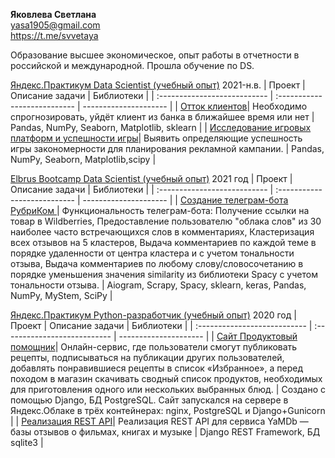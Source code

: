 **Яковлева Светлана**  
<yasa1905@gmail.com>  
https://t.me/svvetaya

Образование высшее экономическое, опыт работы в отчетности в российской и международной. Прошла обучение по DS.
 
[Яндекс.Практикум Data Scientist (учебный опыт)]( https://practicum.yandex.ru/data-scientist/ "Яндекс.Практикум Data Scientist (учебный опыт)") 2021-н.в.
|  Проект |  Описание задачи | Библиотеки | 
| :--------------------------- | :--------------------------- | --------------------- |
| [Отток клиентов](https://github.com/SvetlanaY/customer_churn "Отток клиентов")| Необходимо спрогнозировать, уйдёт клиент из банка в ближайшее время или нет | Pandas, NumPy, Seaborn, Matplotlib, sklearn |
| [Исследование игровых платформ и успешности игры]( https://github.com/SvetlanaY/gaming_platforms "Исследование игровых платформ и успешности игры")| Выявить определяющие успешность игры закономерности для планирования рекламной кампании. | Pandas, NumPy, Seaborn, Matplotlib,scipy |




[Elbrus Bootcamp Data Scientist (учебный опыт)]( https://datascience.elbrusboot.camp/ "Elbrus Bootcamp (учебный опыт)") 2021 год
|  Проект |  Описание задачи | Библиотеки | 
| :--------------------------- | :--------------------------- | --------------------- |
| [Создание телеграм-бота РубриКом ](https://github.com/SvetlanaY/Wildberries_bot/tree/master "Проект по созданию телеграм-бота РубриКом ")| Функциональность телеграм-бота: Получение ссылки на товар в Wildberries, Предоставление пользователю "облака слов" из 30 наиболее часто встречающихся слов в комментариях, Кластеризация всех отзывов на 5 кластеров, Выдача комментариев по каждой теме в порядке удаленности от центра кластера и с учетом тональности отзыва, Выдача комментариев по любому слову/словосочетанию в порядке уменьшения значения similarity из библиотеки Spacy с учетом тональности отзыва. | Aiogram, Scrapy, Spacy, sklearn, keras, Pandas, NumPy, MyStem, SciPy |




[Яндекс.Практикум Python-разработчик (учебный опыт)]( https://praktikum.yandex.ru/profile/backend-developer// "Яндекс.Практикум Python (учебный опыт)") 2020 год
|  Проект |  Описание задачи | Библиотеки | 
| :--------------------------- | :--------------------------- | --------------------- |
| [Сайт Продуктовый помощник](https://github.com/SvetlanaY/foodgram-project "Сайт Продуктовый помощник")| Онлайн-сервис, где пользователи смогут публиковать рецепты, подписываться на публикации других пользователей, добавлять понравившиеся рецепты в список «Избранное», а перед походом в магазин скачивать сводный список продуктов, необходимых для приготовления одного или нескольких выбранных блюд. | Создано с помощью Django, БД PostgreSQL. Сайт запускался на сервере в Яндекс.Облаке в трёх контейнерах: nginx, PostgreSQL и Django+Gunicorn |
| [Реализация REST API]( https://github.com/SvetlanaY/api_yamdb "Реализация REST API")| Реализация REST API для сервиса YaMDb — базы отзывов о фильмах, книгах и музыке |  Django REST Framework, БД sqlite3 |




<!--
**SvetlanaY/SvetlanaY** is a ✨ _special_ ✨ repository because its `README.md` (this file) appears on your GitHub profile.

Here are some ideas to get you started:

- 🔭 I’m currently working on ...
- 🌱 I’m currently learning ...
- 👯 I’m looking to collaborate on ...
- 🤔 I’m looking for help with ...
- 💬 Ask me about ...
- 📫 How to reach me: ...
- 😄 Pronouns: ...
- ⚡ Fun fact: ...
-->
